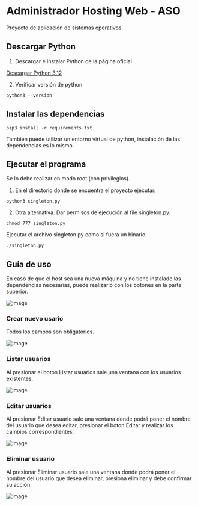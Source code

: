 # Administrador Hosting Web - ASO
Proyecto de aplicación de sistemas operativos

## Descargar Python

1. Descargar e instalar Python de la página oficial

[Descargar Python 3.12](https://www.python.org/downloads/release/python-3127/)

2. Verificar versión de python
```
python3 --version
```

## Instalar las dependencias
```
pip3 install -r requirements.txt
```
Tambien puede utilizar un entorno virtual de python, instalación de las dependencias es lo mismo.
## Ejecutar el programa
Se lo debe realizar en modo root (con privilegios).
1. En el directorio donde se encuentra el proyecto ejecutar. 
  ```
  python3 singleton.py
  ```
2. Otra alternativa.
Dar permisos de ejecución al file singleton.py.
```
chmod 777 singleton.py
```
Ejecutar el archivo singleton.py como si fuera un binario.
```
./singleton.py
```
## Guía de uso
En caso de que el host sea una nueva máquina y no tiene instalado las dependencias necesarias, puede realizarlo con los botones en la parte superior.

![image](https://github.com/user-attachments/assets/95f3a523-b460-4614-a043-433deca8323b)

### Crear nuevo usario
Todos los campos son obligatorios.

![image](https://github.com/user-attachments/assets/7b8a1b6b-bfcc-4dd5-a77c-22228fab4b06)

### Listar usuarios
Al presionar el boton Listar usuarios sale una ventana con los usuarios existentes.

![image](https://github.com/user-attachments/assets/36e28825-b355-4eb4-8636-71b55410ef46)

### Editar usuarios
Al presionar Editar usuario sale una ventana donde podrá poner el nombre del usuario que desea editar, presionar el boton Editar y realizar los cambios correspondientes.

![image](https://github.com/user-attachments/assets/128a090e-2bcd-43b5-8518-c36818fb9a4c)

### Eliminar usuario
Al presionar Eliminar usuario sale una ventana donde podrá poner el nombre del usuario que desea eliminar, presiona eliminar y debe confirmar su acción. 

![image](https://github.com/user-attachments/assets/7c64186e-5646-4180-89df-944def6459f2)


